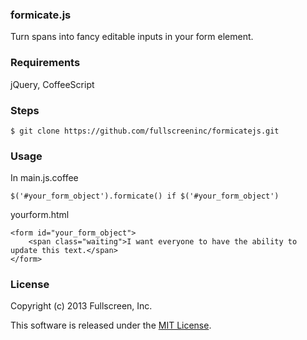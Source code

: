 <h3>formicate.js</h3>

Turn spans into fancy editable inputs in your form element.

<h3>Requirements</h3>
jQuery, CoffeeScript

<h3>Steps</h3>

    $ git clone https://github.com/fullscreeninc/formicatejs.git
    
<h3>Usage</h3>
In main.js.coffee

    $('#your_form_object').formicate() if $('#your_form_object')

yourform.html

    <form id="your_form_object">
        <span class="waiting">I want everyone to have the ability to update this text.</span>
    </form>

<h3>License</h3>

Copyright (c) 2013 Fullscreen, Inc.

This software is released under the <a href="http://opensource.org/licenses/MIT">MIT License</a>.
